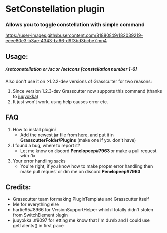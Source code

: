 # SetConstellation plugin
### Allows you to toggle constellation with simple command




https://user-images.githubusercontent.com/81880849/182039219-eeee80e3-b3ae-4343-ba66-d9f3bd3bcbe7.mp4




## Usage:
##### **/setconstellation** or **/sc** or **/setcons** [constellation number **1-6**]

Also don't use it on >1.2.2-dev versions of Grasscutter for two reasons:
1. Since version 1.2.3-dev Grasscutter now supports this command (thanks to [juuyokka](https://github.com/juuyokka))
2. It just won't work, using help causes error etc.

## FAQ

1. How to install plugin?
    - Add the newest jar file from [here](https://github.com/Penelopeep/SetConstellation_Plugin/releases), and put it in **GrasscutterFolder/Plugins** (make one if you don't have)
2. I found a bug, where to report it?
   - Let me know on discord **Penelopeep#7963** or make a pull request with fix
3. Your error handling sucks
    - You're right, if you know how to make proper error handling then make pull request or dm me on discord **Penelopeep#7963**

## Credits:

- Grasscutter team for making PluginTemplate and Grasscutter itself
- Me for everything else
- hartie95#8966 for VersionSupportHelper which I totally didn't stolen from SwitchElement plugin
- juuyokka .#9097 for letting me know that I'm dumb and I could use getTalents() in first place
